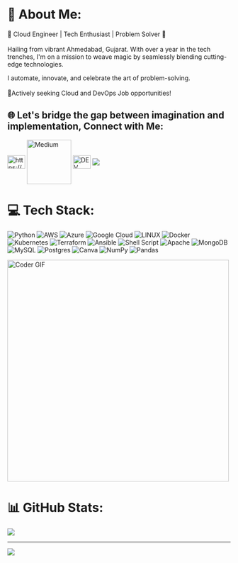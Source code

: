 # 💫 About Me:
🚀 Cloud Engineer | Tech Enthusiast | Problem Solver 🧠<br><br>Hailing from vibrant Ahmedabad, Gujarat. With over a year in the tech trenches, I'm on a mission to weave magic by seamlessly blending cutting-edge technologies. 

I automate, innovate, and celebrate the art of problem-solving.<br><br>👀Actively seeking Cloud and DevOps Job opportunities!


## 🌐 Let's bridge the gap between imagination and implementation, Connect with Me:
<a href="https://www.linkedin.com/in/piyushbagani/" target="blank"><img align="center" src="https://raw.githubusercontent.com/rahuldkjain/github-profile-readme-generator/master/src/images/icons/Social/linked-in-alt.svg" alt="https://www.linkedin.com/in/piyushbagani/" height="30" width="40" /></a>
<a href="https://medium.com/@piyushbagani">
  <img align="center" src="https://img.shields.io/badge/Medium-12100E?logo=medium&logoColor=white" alt="Medium" width="100" height="auto"></a>
<a href="https://dev.to/piyushbagani15">
  <img align="center" src="https://dev-to-uploads.s3.amazonaws.com/uploads/logos/resized_logo_UQww2soKuUsjaOGNB38o.png" alt="DEV" width="40" height="30"></a>
<a href="mailto:piyushbagani15@gmail.com">
  <img align="center" src="https://img.shields.io/badge/Gmail-D14836?style=for-the-badge&logo=gmail&logoColor=white"   />
</a> 


# 💻 Tech Stack:
![Python](https://img.shields.io/badge/python-3670A0?style=for-the-badge&logo=python&logoColor=ffdd54) ![AWS](https://img.shields.io/badge/AWS-%23FF9900.svg?style=for-the-badge&logo=amazon-aws&logoColor=white) ![Azure](https://img.shields.io/badge/azure-%230072C6.svg?style=for-the-badge&logo=azure-devops&logoColor=white) ![Google Cloud](https://img.shields.io/badge/Google%20Cloud-%234285F4.svg?style=for-the-badge&logo=google-cloud&logoColor=white) ![LINUX](https://img.shields.io/badge/Linux-FCC624?style=for-the-badge&logo=linux&logoColor=black) ![Docker](https://img.shields.io/badge/docker-%230db7ed.svg?style=for-the-badge&logo=docker&logoColor=white) ![Kubernetes](https://img.shields.io/badge/kubernetes-%23326ce5.svg?style=for-the-badge&logo=kubernetes&logoColor=white) ![Terraform](https://img.shields.io/badge/terraform-%235835CC.svg?style=for-the-badge&logo=terraform&logoColor=white) ![Ansible](https://img.shields.io/badge/ansible-%231A1918.svg?style=for-the-badge&logo=ansible&logoColor=white) ![Shell Script](https://img.shields.io/badge/shell_script-%23121011.svg?style=for-the-badge&logo=gnu-bash&logoColor=white) ![Apache](https://img.shields.io/badge/apache-%23D42029.svg?style=for-the-badge&logo=apache&logoColor=white) ![MongoDB](https://img.shields.io/badge/MongoDB-%234ea94b.svg?style=for-the-badge&logo=mongodb&logoColor=white) ![MySQL](https://img.shields.io/badge/mysql-%2300f.svg?style=for-the-badge&logo=mysql&logoColor=white) ![Postgres](https://img.shields.io/badge/postgres-%23316192.svg?style=for-the-badge&logo=postgresql&logoColor=white) ![Canva](https://img.shields.io/badge/Canva-%2300C4CC.svg?style=for-the-badge&logo=Canva&logoColor=white) ![NumPy](https://img.shields.io/badge/numpy-%23013243.svg?style=for-the-badge&logo=numpy&logoColor=white) ![Pandas](https://img.shields.io/badge/pandas-%23150458.svg?style=for-the-badge&logo=pandas&logoColor=white)

<img src="https://media.giphy.com/media/v1.Y2lkPTc5MGI3NjExczY3M3Y3NXRzMzY3bTRvem85cG5laXp3eDVyeGo5MXByMzl3d2lieCZlcD12MV9pbnRlcm5hbF9naWZfYnlfaWQmY3Q9Zw/DqMqO653mzv1yM2AlP/giphy.gif" alt="Coder GIF" width="500">

# 📊 GitHub Stats:

![](https://github-readme-stats.vercel.app/api/top-langs/?username=PiyushBagani15&theme=midnight-purple&hide_border=false&include_all_commits=true&count_private=false&layout=compact)

---
[![](https://visitcount.itsvg.in/api?id=PiyushBagani15&icon=5&color=6)](https://visitcount.itsvg.in)

<!-- Proudly created with GPRM ( https://gprm.itsvg.in ) -->
